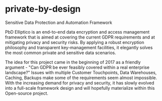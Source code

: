 # private-by-design
Sensitive Data Protection and Automation Framework

PbD Elliptico is an end-to-end data encryption and access management framework that is aimed at covering the current GDPR requirements and at mitigating privacy and security risks. By applying a robust encryption philosophy and transparent key-management facilities, it elegantly solves the most common private and sensitive data scenarios. 

The idea for this project came in the beginning of 2017 as a friendly argument - "Can GDPR be ever feasibly covered within a real enterprise landscape?" Issues with multiple Customer Touchpoints, Data Warehouses, Caching, Backups make some of the requirements seem almost impossible. With the increasing demand for privacy and security, it has slowly evolved into a full-scale framework design and will hopefully materialize within this Open-source project. 
